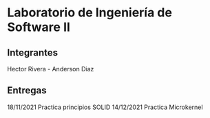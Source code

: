 # Laboratorio de Ingeniería de Software II

## Integrantes
Hector Rivera - Anderson Diaz


## Entregas
18/11/2021 Practica principios SOLID
14/12/2021 Practica Microkernel